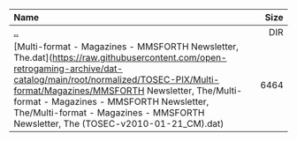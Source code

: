 |Name|Size|
|:---|---:|
|[..](../index.html)|DIR|
|[Multi-format - Magazines - MMSFORTH Newsletter, The.dat](https://raw.githubusercontent.com/open-retrogaming-archive/dat-catalog/main/root/normalized/TOSEC-PIX/Multi-format/Magazines/MMSFORTH Newsletter, The/Multi-format - Magazines - MMSFORTH Newsletter, The/Multi-format - Magazines - MMSFORTH Newsletter, The (TOSEC-v2010-01-21_CM).dat)|6464|
